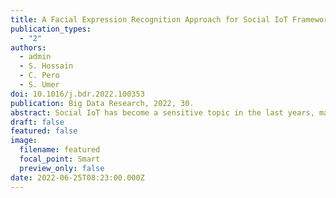 ```yaml
---
title: A Facial Expression Recognition Approach for Social IoT Frameworks
publication_types:
  - "2"
authors:
  - admin
  - S. Hossain
  - C. Pero
  - S. Umer
doi: 10.1016/j.bdr.2022.100353
publication: Big Data Research, 2022, 30.
abstract: Social IoT has become a sensitive topic in the last years, mainly due to the attraction of social networks and the related digital activities amongst the population. These techniques are gaining even more importance in the current period, in which digital tools are the only ones allowed to maintain social distancing due to the COVID-19 restrictions. In order to aid patients and elderly people in-home healthcare context, this article explores the usage of facial patient images and emotional detection. In this regard, a Social IoT approach is proposed, which is based on a camera connected home, allowing medical examinations at a distance by keeping posted the preferred contacts of the patient. A facial expression analysis is done to infer the patient's emotional state, thus communicating to the doctor and the emergency contacts any change in the patient's state (pain, suffering, etc.). The proposed facial expression recognition system consists of three main steps:during the image preprocessing phase, face detection and normalization are performed; the feature extraction process involves the computation of discriminative patterns using the Spatial Pyramid Technique; finally, an expression recognition model is built using a multi-class linear Support Vector Machine classifier. The performance of the proposed system has been tested on two challenging benchmarks for facial expression recognition, namely KDEF and GENKI-4K, which show that the proposed system overcomes state-of-the-art methods.
draft: false
featured: false
image:
  filename: featured
  focal_point: Smart
  preview_only: false
date: 2022-06-25T08:23:00.000Z
---
```

